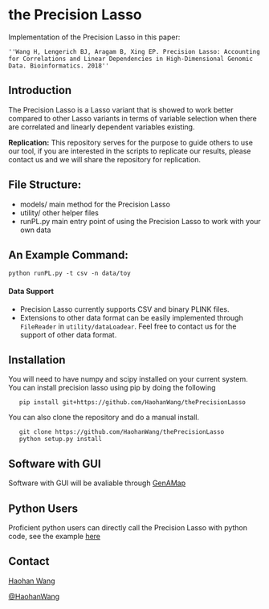 # the Precision Lasso

Implementation of the Precision Lasso in this paper:

    ''Wang H, Lengerich BJ, Aragam B, Xing EP. Precision Lasso: Accounting for Correlations and Linear Dependencies in High-Dimensional Genomic Data. Bioinformatics. 2018''

## Introduction

The Precision Lasso is a Lasso variant that is showed to work better compared to other Lasso variants in terms of variable selection when there are correlated and linearly dependent variables existing.

**Replication:** This repository serves for the purpose to guide others to use our tool, if you are interested in the scripts to replicate our results, please contact us and we will share the repository for replication. 

## File Structure:

* models/ main method for the Precision Lasso
* utility/ other helper files
* runPL.py main entry point of using the Precision Lasso to work with your own data

## An Example Command:

```
python runPL.py -t csv -n data/toy
```
#### Data Support
* Precision Lasso currently supports CSV and binary PLINK files. 
* Extensions to other data format can be easily implemented through `FileReader` in `utility/dataLoadear`. Feel free to contact us for the support of other data format. 

## Installation
You will need to have numpy and scipy installed on your current system.
You can install precision lasso using pip by doing the following

```
   pip install git+https://github.com/HaohanWang/thePrecisionLasso
```

You can also clone the repository and do a manual install.
```
   git clone https://github.com/HaohanWang/thePrecisionLasso
   python setup.py install
```

## Software with GUI
Software with GUI will be avaliable through [GenAMap](http://genamap.org/)

## Python Users
Proficient python users can directly call the Precision Lasso with python code, see the example [here](https://github.com/HaohanWang/thePrecisionLasso/blob/master/BasicExample.ipynb)

## Contact
[Haohan Wang](http://www.cs.cmu.edu/~haohanw/)

[@HaohanWang](https://twitter.com/HaohanWang)
